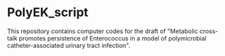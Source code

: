 # PolyEK_script
This repository contains computer codes for the draft of "Metabolic cross-talk promotes persistence of Enterococcus in a model of polymicrobial catheter-associated urinary tract infection".
